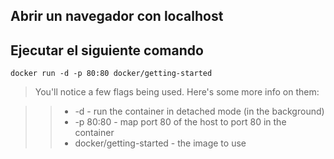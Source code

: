 ## Abrir un navegador con localhost
## Ejecutar el siguiente comando
```
docker run -d -p 80:80 docker/getting-started
```
>You'll notice a few flags being used. Here's some more info on them:

>> * -d - run the container in detached mode (in the background)
>> * -p 80:80 - map port 80 of the host to port 80 in the container
>> * docker/getting-started - the image to use


